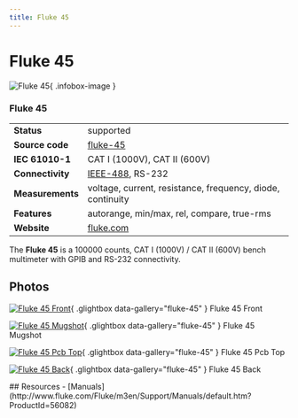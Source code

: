 ```yaml
---
title: Fluke 45
---
```


# Fluke 45

<div class="infobox" markdown>

![Fluke 45](./img/Fluke_45_front.jpg){ .infobox-image }

### Fluke 45

| | |
|---|---|
| **Status** | supported |
| **Source code** | [fluke-45](https://github.com/OpenTraceLab/OpenTraceCapture/tree/main/src/hardware/fluke-45) |
| **IEC 61010-1** | CAT I (1000V), CAT II (600V) |
| **Connectivity** | [IEEE-488](https://sigrok.org/wiki/IEEE-488), RS-232 |
| **Measurements** | voltage, current, resistance, frequency, diode, continuity |
| **Features** | autorange, min/max, rel, compare, true-rms |
| **Website** | [fluke.com](http://www.fluke.com/fluke/m3en/digital-multimeters/fluke-45.htm?pid=56082) |

</div>

The **Fluke 45** is a 100000 counts, CAT I (1000V) / CAT II (600V) bench multimeter with GPIB and RS-232 connectivity.

## Photos

<div class="photo-grid" markdown>

[![Fluke 45 Front](./img/Fluke_45_front.jpg)](./img/Fluke_45_front.jpg "Fluke 45 Front"){ .glightbox data-gallery="fluke-45" }
<span class="caption">Fluke 45 Front</span>

[![Fluke 45 Mugshot](./img/Fluke_45_mugshot.jpg)](./img/Fluke_45_mugshot.png "Fluke 45 Mugshot"){ .glightbox data-gallery="fluke-45" }
<span class="caption">Fluke 45 Mugshot</span>

[![Fluke 45 Pcb Top](./img/Fluke_45_pcb_top.jpg)](./img/Fluke_45_pcb_top.jpg "Fluke 45 Pcb Top"){ .glightbox data-gallery="fluke-45" }
<span class="caption">Fluke 45 Pcb Top</span>

[![Fluke 45 Back](./img/Fluke_45_back.jpg)](./img/Fluke_45_back.jpg "Fluke 45 Back"){ .glightbox data-gallery="fluke-45" }
<span class="caption">Fluke 45 Back</span>

</div>
## Resources
- [Manuals](http://www.fluke.com/Fluke/m3en/Support/Manuals/default.htm?ProductId=56082)

